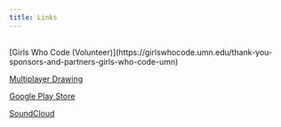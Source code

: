 ```yaml
---
title: Links
---
```


<br>
[Girls Who Code (Volunteer)](https://girlswhocode.umn.edu/thank-you-sponsors-and-partners-girls-who-code-umn)

[Multiplayer Drawing](http://45.55.230.175/drawing/)

[Google Play Store](https://play.google.com/store/apps/developer?id=JTR&hl=en_US)

[SoundCloud](https://soundcloud.com/joeroskopf)